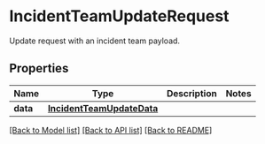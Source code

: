 # IncidentTeamUpdateRequest

Update request with an incident team payload.

## Properties
Name | Type | Description | Notes
------------ | ------------- | ------------- | -------------
**data** | [**IncidentTeamUpdateData**](IncidentTeamUpdateData.md) |  | 

[[Back to Model list]](README.md#documentation-for-models) [[Back to API list]](README.md#documentation-for-api-endpoints) [[Back to README]](README.md)


